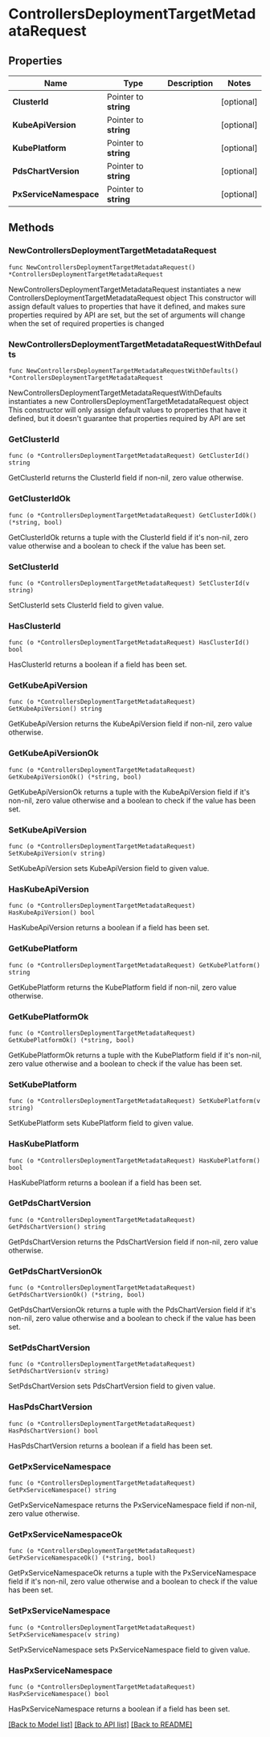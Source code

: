 # ControllersDeploymentTargetMetadataRequest

## Properties

Name | Type | Description | Notes
------------ | ------------- | ------------- | -------------
**ClusterId** | Pointer to **string** |  | [optional] 
**KubeApiVersion** | Pointer to **string** |  | [optional] 
**KubePlatform** | Pointer to **string** |  | [optional] 
**PdsChartVersion** | Pointer to **string** |  | [optional] 
**PxServiceNamespace** | Pointer to **string** |  | [optional] 

## Methods

### NewControllersDeploymentTargetMetadataRequest

`func NewControllersDeploymentTargetMetadataRequest() *ControllersDeploymentTargetMetadataRequest`

NewControllersDeploymentTargetMetadataRequest instantiates a new ControllersDeploymentTargetMetadataRequest object
This constructor will assign default values to properties that have it defined,
and makes sure properties required by API are set, but the set of arguments
will change when the set of required properties is changed

### NewControllersDeploymentTargetMetadataRequestWithDefaults

`func NewControllersDeploymentTargetMetadataRequestWithDefaults() *ControllersDeploymentTargetMetadataRequest`

NewControllersDeploymentTargetMetadataRequestWithDefaults instantiates a new ControllersDeploymentTargetMetadataRequest object
This constructor will only assign default values to properties that have it defined,
but it doesn't guarantee that properties required by API are set

### GetClusterId

`func (o *ControllersDeploymentTargetMetadataRequest) GetClusterId() string`

GetClusterId returns the ClusterId field if non-nil, zero value otherwise.

### GetClusterIdOk

`func (o *ControllersDeploymentTargetMetadataRequest) GetClusterIdOk() (*string, bool)`

GetClusterIdOk returns a tuple with the ClusterId field if it's non-nil, zero value otherwise
and a boolean to check if the value has been set.

### SetClusterId

`func (o *ControllersDeploymentTargetMetadataRequest) SetClusterId(v string)`

SetClusterId sets ClusterId field to given value.

### HasClusterId

`func (o *ControllersDeploymentTargetMetadataRequest) HasClusterId() bool`

HasClusterId returns a boolean if a field has been set.

### GetKubeApiVersion

`func (o *ControllersDeploymentTargetMetadataRequest) GetKubeApiVersion() string`

GetKubeApiVersion returns the KubeApiVersion field if non-nil, zero value otherwise.

### GetKubeApiVersionOk

`func (o *ControllersDeploymentTargetMetadataRequest) GetKubeApiVersionOk() (*string, bool)`

GetKubeApiVersionOk returns a tuple with the KubeApiVersion field if it's non-nil, zero value otherwise
and a boolean to check if the value has been set.

### SetKubeApiVersion

`func (o *ControllersDeploymentTargetMetadataRequest) SetKubeApiVersion(v string)`

SetKubeApiVersion sets KubeApiVersion field to given value.

### HasKubeApiVersion

`func (o *ControllersDeploymentTargetMetadataRequest) HasKubeApiVersion() bool`

HasKubeApiVersion returns a boolean if a field has been set.

### GetKubePlatform

`func (o *ControllersDeploymentTargetMetadataRequest) GetKubePlatform() string`

GetKubePlatform returns the KubePlatform field if non-nil, zero value otherwise.

### GetKubePlatformOk

`func (o *ControllersDeploymentTargetMetadataRequest) GetKubePlatformOk() (*string, bool)`

GetKubePlatformOk returns a tuple with the KubePlatform field if it's non-nil, zero value otherwise
and a boolean to check if the value has been set.

### SetKubePlatform

`func (o *ControllersDeploymentTargetMetadataRequest) SetKubePlatform(v string)`

SetKubePlatform sets KubePlatform field to given value.

### HasKubePlatform

`func (o *ControllersDeploymentTargetMetadataRequest) HasKubePlatform() bool`

HasKubePlatform returns a boolean if a field has been set.

### GetPdsChartVersion

`func (o *ControllersDeploymentTargetMetadataRequest) GetPdsChartVersion() string`

GetPdsChartVersion returns the PdsChartVersion field if non-nil, zero value otherwise.

### GetPdsChartVersionOk

`func (o *ControllersDeploymentTargetMetadataRequest) GetPdsChartVersionOk() (*string, bool)`

GetPdsChartVersionOk returns a tuple with the PdsChartVersion field if it's non-nil, zero value otherwise
and a boolean to check if the value has been set.

### SetPdsChartVersion

`func (o *ControllersDeploymentTargetMetadataRequest) SetPdsChartVersion(v string)`

SetPdsChartVersion sets PdsChartVersion field to given value.

### HasPdsChartVersion

`func (o *ControllersDeploymentTargetMetadataRequest) HasPdsChartVersion() bool`

HasPdsChartVersion returns a boolean if a field has been set.

### GetPxServiceNamespace

`func (o *ControllersDeploymentTargetMetadataRequest) GetPxServiceNamespace() string`

GetPxServiceNamespace returns the PxServiceNamespace field if non-nil, zero value otherwise.

### GetPxServiceNamespaceOk

`func (o *ControllersDeploymentTargetMetadataRequest) GetPxServiceNamespaceOk() (*string, bool)`

GetPxServiceNamespaceOk returns a tuple with the PxServiceNamespace field if it's non-nil, zero value otherwise
and a boolean to check if the value has been set.

### SetPxServiceNamespace

`func (o *ControllersDeploymentTargetMetadataRequest) SetPxServiceNamespace(v string)`

SetPxServiceNamespace sets PxServiceNamespace field to given value.

### HasPxServiceNamespace

`func (o *ControllersDeploymentTargetMetadataRequest) HasPxServiceNamespace() bool`

HasPxServiceNamespace returns a boolean if a field has been set.


[[Back to Model list]](../README.md#documentation-for-models) [[Back to API list]](../README.md#documentation-for-api-endpoints) [[Back to README]](../README.md)


